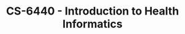 ---
layout: course
title: CS-6440 - Introduction to Health Informatics
aliases: IHI
course_id: CS-6440
permalink: /CS-6440/
avg_difficulty: 2.26
avg_rating: 2.58
avg_workload: 10.12
type: course_page
---